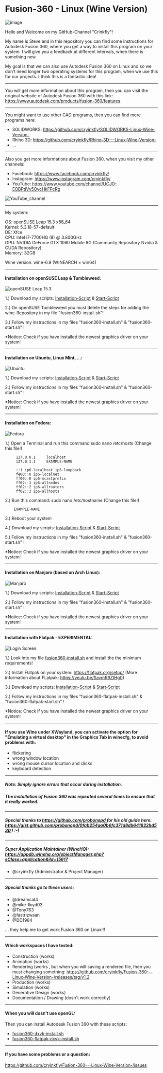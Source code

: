 <h1>Fusion-360 - Linux (Wine Version)</h1>

![image](https://user-images.githubusercontent.com/79079633/114744478-07467500-9d4e-11eb-99a9-11596a78ccf1.png)

Hello and Welcome on my GitHub-Channel "Crinkfly"!

My name is Steve and in this repository you can find some instructions for Autodesk Fusion 360, where you get a way to install this program on your system.
I will give you a feedback at different intervals, when there is something new.

My goal is that we can also use Autodesk Fusion 360 on Linux and so we don't need longer two operating systems for this program, when we use this for our projects. I think this is a fantastic idea!

________________________________________________

You will get more information about this program, then you can visit the original website of Autodesk Fusion 360 with this link: https://www.autodesk.com/products/fusion-360/features

________________________________________________

You might want to use other CAD programs, then you can find more programs here:

- SOLIDWORKS: https://github.com/cryinkfly/SOLIDWORKS-Linux-Wine-Version-
- Rhino 3D: https://github.com/cryinkfly/Rhino-3D---Linux-Wine-Version-
- ...
________________________________________________

Also you get more informations about Fusion 360, when you visit my other channels:

  - Facebook:  https://www.facebook.com/cryinkfly/
  - Instagram: https://www.instagram.com/cryinkfly/
  - YouTube:   https://www.youtube.com/channel/UCJO-EOBPtlVv5OycHkFPcRg


![YouTube_channel](https://user-images.githubusercontent.com/79079633/119709635-b9994e00-be5d-11eb-976a-fca87b572af1.png)

________________________________________________

My system:

OS: openSUSE Leap 15.3 x86_64<br/>
Kernel: 5.3.18-57-default<br/>
DE: Xfce<br/>
CPU: Intel i7-7700HQ (8) @ 3.800GHz<br/>
GPU: NVIDIA GeForce GTX 1060 Mobile 6G (Community Repository Nvidia & CUDA Repository)<br/>
Memory: 32GB

Wine version: wine-6.9 (WINEARCH = win64)

________________________________________________

#### Installation on openSUSE Leap & Tumbleweed:

![openSUSE Leap 15.3](https://user-images.githubusercontent.com/79079633/115074681-53ceb380-9efa-11eb-92ea-7047f781ee8a.png)

1.) Download my scripts: [Installation-Script](https://github.com/cryinkfly/Fusion-360---Linux-Wine-Version-/blob/main/scripts/fusion360-install.sh) & [Start-Script](https://github.com/cryinkfly/Fusion-360---Linux-Wine-Version-/blob/main/scripts/fusion360-start.sh)

2.) On openSUSE Tumbleweed you must delete the steps for adding the wine-Repository in my file "fusion360-install.sh"!
    
3.) Follow my instructions in my files "fusion360-install.sh" & "fusion360-start.sh" !

*Notice: Check if you have installed the newest graphics driver on your system!

________________________________________________________________________________________________


#### Installation on Ubuntu, Linux Mint, ...:

![Ubuntu](https://user-images.githubusercontent.com/79079633/115113193-6ba14880-9f89-11eb-8d88-b927a80939cd.png)

1.) Download my scripts: [Installation-Script](https://github.com/cryinkfly/Fusion-360---Linux-Wine-Version-/blob/main/scripts/fusion360-install.sh) & [Start-Script](https://github.com/cryinkfly/Fusion-360---Linux-Wine-Version-/blob/main/scripts/fusion360-start.sh)
    
2.) Follow my instructions in my files "fusion360-install.sh" & "fusion360-start.sh" !

*Notice: Check if you have installed the newest graphics driver on your system!

________________________________________________________________________________________________


#### Installation on Fedora:

![Fedora](https://user-images.githubusercontent.com/79079633/114680044-0d683180-9d0d-11eb-9aff-ed747060a5d4.png)

1.) Open a Terminal and run this command sudo nano /etc/hosts (Change this file!)

         127.0.0.1     localhost
         127.0.1.1     EXAMPLE-NAME
         
         ::1 ip6-localhost ip6-loopback
         fe00::0 ip6-localnet
         ff00::0 ip6-mcastprefix
         ff02::1 ip6-allnodes
         ff02::2 ip6-allrouters
         ff02::3 ip6-allhosts

2.) Run this command: sudo nano /etc/hostname (Change this file!)

        EXAMPLE-NAME

3.) Reboot your system

4.) Download my scripts: [Installation-Script](https://github.com/cryinkfly/Fusion-360---Linux-Wine-Version-/blob/main/scripts/fusion360-install.sh) & [Start-Script](https://github.com/cryinkfly/Fusion-360---Linux-Wine-Version-/blob/main/scripts/fusion360-start.sh)

5.) Follow my instructions in my files "fusion360-install.sh" & "fusion360-start.sh" !

*Notice: Check if you have installed the newest graphics driver on your system!
 
________________________________________________________________________________________________


#### Installation on Manjaro (based on Arch Linux): 

![Manjaro](https://user-images.githubusercontent.com/79079633/114720624-76b16a00-9d38-11eb-84f9-9096f0bbbbc7.png)


1.) Download my scripts: [Installation-Script](https://github.com/cryinkfly/Fusion-360---Linux-Wine-Version-/blob/main/scripts/fusion360-install.sh) & [Start-Script](https://github.com/cryinkfly/Fusion-360---Linux-Wine-Version-/blob/main/scripts/fusion360-start.sh)

2.) Follow my instructions in my files "fusion360-install.sh" & "fusion360-start.sh" !

*Notice: Check if you have installed the newest graphics driver on your system!

________________________________________________________________________________________________

#### Installation with Flatpak - EXPERIMENTAL:

![Login Screen](https://raw.githubusercontent.com/cryinkfly/Fusion-360---Linux-Wine-Version-/main/images/flatpak/org.winehq.flatpak-proton-68-ge-1/%2310_Flatpak_Autodesk_Fusion_360.png)

1.) Look into my file [fusion360-install.sh](https://github.com/cryinkfly/Fusion-360---Linux-Wine-Version-/blob/main/scripts/fusion360-install.sh) and install the the minimum requirements!

2.) Install Flatpak on your system: https://flatpak.org/setup/ (More information about FLatpak: https://youtu.be/SavmR9ZtHg0)

3.) Download my scripts: [Installation-Script](https://github.com/cryinkfly/Fusion-360---Linux-Wine-Version-/blob/main/scripts/fusion360-flatpak-install.sh) & [Start-Script](https://github.com/cryinkfly/Fusion-360---Linux-Wine-Version-/blob/main/scripts/fusion360-flatpak-start.sh)

2.) Follow my instructions in my files "fusion360-flatpak-install.sh" & "fusion360-flatpak-start.sh" !

*Notice: Check if you have installed the newest graphics driver on your system!

________________________________________________________________________________________________

#### If you use Wine under XWayland, you can activate the option for "Emulating a virtual desktop" in the Graphics Tab in winecfg, to avoid problems with:

- flickering
- wrong window location
- wrong mouse cursor location and clicks
- keyboard detection

________________________________________________________________________________________________

##### Note: Simply ignore errors that occur during installation. 
#####       The installation of Fusion 360 was repeated several times to ensure that it really worked.

________________________________________________________________________________________________

##### Special thanks to https://github.com/probonopd for his old guide here: https://gist.github.com/probonopd/0fab254aa0b6fc371d8db641822bd530 ! :-)

________________________________________________________________________________________________

##### Super Application Maintainer (WineHQ): https://appdb.winehq.org/objectManager.php?sClass=application&iId=15617
- @cryinkfly (Administrator & Project Manager)

________________________________________________________________________________________________

##### Special thanks go to these users:

- @dreamcat4
- @mike-lloyd03
- @Tony763
- @fastrizwaan
- @DD1984

... they help me to get work Fusion 360 on Linux!!!
________________________________________________________________________________________________

#### Which workspaces I have tested:

- Construction (works)
- Animation (works)
- Rendering (works , but when you will saving a rendered file, then you must changing something: https://github.com/cryinkfly/Fusion-360---Linux-Wine-Version-/releases/tag/v1.2
- Production (works)
- Simulation (works)
- Generative Design (works)
- Documentation / Drawing (dosn't work correctly)
________________________________________________________________________________________________

#### When you will dosn't use openGL:

Then you can install Autodesk Fusion 360 with these scripts: 

- [fusion360-dxvk-install.sh](https://github.com/cryinkfly/Fusion-360---Linux-Wine-Version-/blob/main/scripts/fusion360-dxvk-install.sh)
- [fusion360-flatpak-dxvk-install.sh](https://github.com/cryinkfly/Fusion-360---Linux-Wine-Version-/blob/main/scripts/fusion360-flatpak-dxvk-install.sh)
________________________________________________________________________________________________

#### If you have some problems or a question:

https://github.com/cryinkfly/Fusion-360---Linux-Wine-Version-/issues
